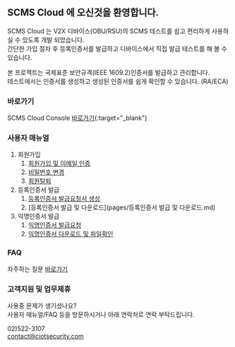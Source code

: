 ## SCMS Cloud 에 오신것을 환영합니다.

SCMS Cloud 는 V2X 디바이스(OBU/RSU)의 SCMS 테스트를 쉽고 편리하게 사용하실 수 있도록 개발 되었습니다.\
간단한 가입 절차 후 등록인증서를 발급하고 디바이스에서 직접 발급 테스트를 해 볼 수 있습니다.

본 프로젝트는 국제표준 보안규격(IEEE 1609.2)인증서를 발급하고 관리합니다.\
테스트에서는 인증서를 생성하고 생성된 인증서를 쉽게 확인할 수 있습니다. (RA/ECA)

### 바로가기

SCMS Cloud Console [바로가기](https://master.dh1qexdubu175.amplifyapp.com/){:target="_blank"}

### 사용자 매뉴얼

1. 회원가입
   1. [회원가입 및 이메일 인증](pages/회원가입_및_이메일_인증.md)
   2. [비밀번호 변경](pages/비밀번호변경.md)
   3. [회원탈퇴](pages/회원탈퇴.md)
2. 등록인증서 발급
   1. [등록인증서 발급요청서 생성](pages/등록인증서_발급요청서_생성.md)
   2. [등록인증서 발급 및 다운로드](pages/등록인증서 발급 및 다운로드.md)
3. 익명인증서 발급
   1. [익명인증서 발급요청](pages/익명인증서_발급요청.md)
   2. [익명인증서 다운로드 및 파일확인](pages/익명인증서_다운로드_및_파일확인.md)

### FAQ

자주하는 질문 [바로가기](pages/faq.md)

### 고객지원 및 업무제휴

사용중 문제가 생기셨나요?\
사용자 매뉴얼/FAQ 등을 방문하시거나 아래 연락처로 연락 부탁드립니다.

02)522-3107\
contact@ciotsecurity.com
